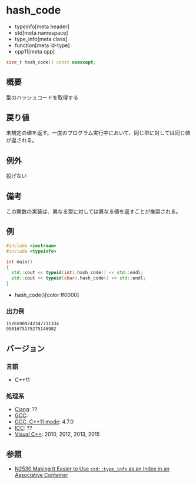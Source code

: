 # hash_code
* typeinfo[meta header]
* std[meta namespace]
* type_info[meta class]
* function[meta id-type]
* cpp11[meta cpp]

```cpp
size_t hash_code() const noexcept;
```

## 概要
型のハッシュコードを取得する


## 戻り値
未規定の値を返す。一度のプログラム実行中において、同じ型に対しては同じ値が返される。 


## 例外
投げない


## 備考
この関数の実装は、異なる型に対しては異なる値を返すことが推奨される。


## 例
```cpp example
#include <iostream>
#include <typeinfo>

int main()
{
  std::cout << typeid(int).hash_code() << std::endl;
  std::cout << typeid(char).hash_code() << std::endl;
}
```
* hash_code()[color ff0000]

### 出力例
```
15265900242347711334
9981675175275146982
```

## バージョン
### 言語
- C++11

### 処理系
- [Clang](/implementation.md#clang): ??
- [GCC](/implementation.md#gcc): 
- [GCC, C++11 mode](/implementation.md#gcc): 4.7.0
- [ICC](/implementation.md#icc): ??
- [Visual C++](/implementation.md#visual_cpp): 2010, 2012, 2013, 2015


## 参照
- [N2530 Making It Easier to Use `std::type_info` as an Index in an Associative Container](http://www.open-std.org/jtc1/sc22/wg21/docs/papers/2008/n2530.html)



